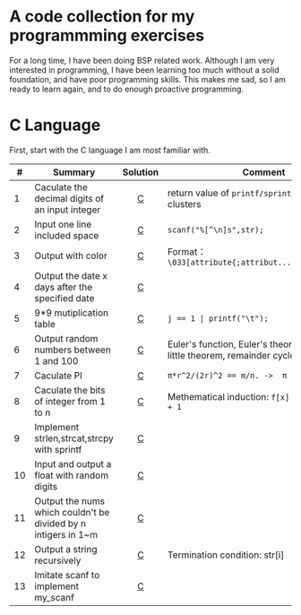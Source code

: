 # A code collection for my programmming exercises

For a long time, I have been doing BSP related work. Although I am very interested in programming, I have been learning too much without a solid foundation, and have poor programming skills. This makes me sad, so I am ready to learn again, and to do enough proactive programming.

# C Language

First, start with the C language I am most familiar with.

| #   | Summary                                                        |            Solution            | Comment                                                                                 |
| --- | -------------------------------------------------------------- | :----------------------------: | --------------------------------------------------------------------------------------- |
| 1   | Caculate the decimal digits of an input integer                | [C](C/decimal_digits_of_int.c) | return value of `printf/sprintf/scanf/...` clusters                                     |
| 2   | Input one line included space                                  | [C](C/input_line_with_space.c) | `scanf("%[^\n]s",str);`                                                                 |
| 3   | Output with color                                              |   [C](C/output_with_color.c)   | Format：`\033[attribute{;attribut...}moutput\033[0m`                                    |
| 4   | Output the date x days after the specified date                |     [C](C/caculate_date.c)     |                                                                                         |
| 5   | 9*9 mutiplication table                                        |  [C](C/mutiplication_table.c)  | `j == 1 \| printf("\t");`                                                               |
| 6   | Output random numbers between 1 and 100                        |      [C](C/1_100_rand.c)       | Euler's function, Euler's theorem, Fermat's little theorem, remainder cycle knots, etc. |
| 7   | Caculate PI                                                    |          [C](C/PI.c)           | `π*r^2/(2r)^2 == m/n. ->  π = 4 * m/n`                                                  |
| 8   | Caculate the bits of integer from 1 to n                       |      [C](bits_caculate.c)      | Methematical induction: `f[x] = f[x & (x-1)] + 1`                                       |
| 9   | Implement strlen,strcat,strcpy with sprintf                    | [C](C/str_func_with_sprintf.c) |                                                                                         |
| 10  | Input and output a float with random digits                    |     [C](C/random_float.c)      |                                                                                         |
| 11  | Output the nums which couldn't be divided by n intigers in 1~m |       [C](C/rm_multy.c)        |                                                                                         |
| 12  | Output a string recursively                                    |    [C](C/recurse_string.c)     | Termination condition: str[i]                                                           |
| 13  | Imitate scanf to implement my_scanf                            |        [C](my_scanf.c)         |                                                                                         |

